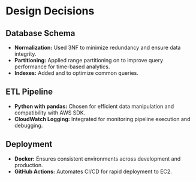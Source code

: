 # Design Decisions

## Database Schema
- **Normalization:** Used 3NF to minimize redundancy and ensure data integrity.
- **Partitioning:** Applied range partitioning on  to improve query performance for time-based analytics.
- **Indexes:** Added  and  to optimize common queries.

## ETL Pipeline
- **Python with pandas:** Chosen for efficient data manipulation and compatibility with AWS SDK.
- **CloudWatch Logging:** Integrated for monitoring pipeline execution and debugging.

## Deployment
- **Docker:** Ensures consistent environments across development and production.
- **GitHub Actions:** Automates CI/CD for rapid deployment to EC2.
